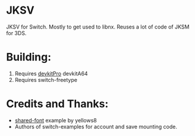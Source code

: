 # JKSV

JKSV for Switch. Mostly to get used to libnx. Reuses a lot of code of JKSM for 3DS.

# Building:
1. Requires [devkitPro](https://devkitpro.org/) devkitA64
2. Requires switch-freetype

# Credits and Thanks:
* [shared-font](https://github.com/switchbrew/switch-portlibs-examples) example by yellows8
* Authors of switch-examples for account and save mounting code.